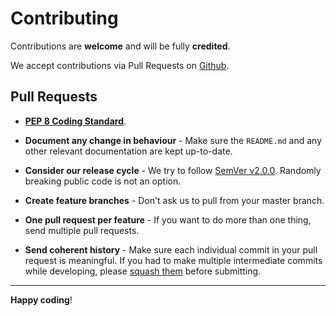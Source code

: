 # Contributing

Contributions are **welcome** and will be fully **credited**.

We accept contributions via Pull Requests on [Github](https://github.com/exonet/robbinjanssen/home-assistant-omnik-inverter).

## Pull Requests

- **[PEP 8 Coding Standard](https://www.python.org/dev/peps/pep-0008/)**.

- **Document any change in behaviour** - Make sure the `README.md` and any other relevant documentation are kept up-to-date.

- **Consider our release cycle** - We try to follow [SemVer v2.0.0](http://semver.org/). Randomly breaking public code is not an option.

- **Create feature branches** - Don't ask us to pull from your master branch.

- **One pull request per feature** - If you want to do more than one thing, send multiple pull requests.

- **Send coherent history** - Make sure each individual commit in your pull request is meaningful. If you had to make multiple intermediate commits while developing, please [squash them](http://www.git-scm.com/book/en/v2/Git-Tools-Rewriting-History#Changing-Multiple-Commit-Messages) before submitting.

---

**Happy coding**!

